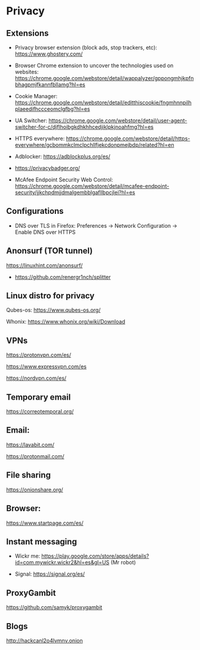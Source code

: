 # Privacy

## Extensions

* Privacy browser extension (block ads, stop trackers, etc): https://www.ghostery.com/

* Browser Chrome extension to uncover the technologies used on websites: https://chrome.google.com/webstore/detail/wappalyzer/gppongmhjkpfnbhagpmjfkannfbllamg?hl=es

* Cookie Manager: https://chrome.google.com/webstore/detail/editthiscookie/fngmhnnpilhplaeedifhccceomclgfbg?hl=es

* UA Switcher: https://chrome.google.com/webstore/detail/user-agent-switcher-for-c/djflhoibgkdhkhhcedjiklpkjnoahfmg?hl=es

* HTTPS everywhere: https://chrome.google.com/webstore/detail/https-everywhere/gcbommkclmclpchllfjekcdonpmejbdp/related?hl=en

* Adblocker: https://adblockplus.org/es/

* https://privacybadger.org/

* McAfee Endpoint Security Web Control: https://chrome.google.com/webstore/detail/mcafee-endpoint-security/jjkchpdmjjdmalgembblgafllbpcjlei?hl=es

## Configurations

* DNS over TLS in Firefox: Preferences -> Network Configuration -> Enable DNS over HTTPS

## Anonsurf (TOR tunnel)

https://linuxhint.com/anonsurf/

+ https://github.com/renergr1nch/splitter

## Linux distro for privacy

Qubes-os: https://www.qubes-os.org/

Whonix: https://www.whonix.org/wiki/Download

## VPNs

https://protonvpn.com/es/

https://www.expressvpn.com/es

https://nordvpn.com/es/

## Temporary email

https://correotemporal.org/

## Email:

https://lavabit.com/

https://protonmail.com/

## File sharing

https://onionshare.org/

## Browser:

https://www.startpage.com/es/

## Instant messaging

* Wickr me: https://play.google.com/store/apps/details?id=com.mywickr.wickr2&hl=es&gl=US (Mr robot)

* Signal: https://signal.org/es/

## ProxyGambit

https://github.com/samyk/proxygambit

## Blogs

http://hackcanl2o4lvmnv.onion

